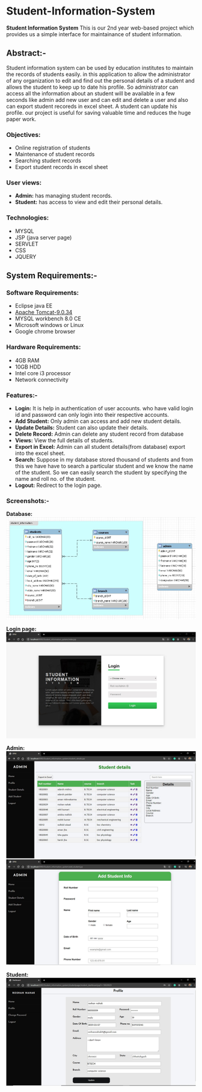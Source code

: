 # Student-Information-System
**Student Information System** This is our 2nd year web-based project which provides us a simple interface for maintainance of student information.


## Abstract:-
Student information system can be used by education institutes to maintain the records of students easily. in this application to allow the administrator of any organization to edit and find out the personal details of a student and allows the student to keep up to date his profile. So administrator can access all the information about an student will be available in a few seconds like admin add new user and can edit and delete a user and also can export student recoreds in excel sheet. A student can update his profile. our project is useful for saving valuable time and reduces the huge paper work. 

### Objectives:
  * Online registration of students
  * Maintenance of student records
  * Searching student records
  * Export student records in excel sheet
  
### User views:
  * **Admin:** has managing student records.
  * **Student:** has access to view and edit their personal details.
  
### Technologies:
  * MYSQL
  * JSP (java server page)
  * SERVLET
  * CSS
  * JQUERY
 
## System Requirements:-
### Software Requirements:
  * Eclipse java EE
  * [Apache Tomcat-9.0.34](https://tomcat.apache.org/download-90.cgi)
  * MYSQL workbench 8.0 CE
  * Microsoft windows or Linux
  * Google chrome browser
  
### Hardware Requirements:
  * 4GB RAM
  * 10GB HDD
  * Intel core i3 processor
  * Network connectivity
  
### Features:-
  * **Login:** It is help in authentication of user accounts. who have valid login id and password can only login into their respective accounts.
  * **Add Student:** Only admin can access and add new student details.
  * **Update Details:** Student can also update their details.
  * **Delete Record:** Admin can delete any student record from database
  * **Views:** View the full details of students.
  * **Export in Excel:** Admin can all student details(from database) export into the excel sheet.
  * **Search:** Suppose in my database stored thousand of students and from this we have have to search a particular student and we know the name of the student. So we can easily search the student by specifying the name and roll no. of the student.
  * **Logout:** Redirect to the login page.
  
### Screenshots:-
  **Database:**
  ![](https://github.com/intel-eth/student-information-system/blob/master/DB_design/ER_diagram.jpg)
  
  **Login page:**
  ![](https://github.com/intel-eth/student-information-system/blob/master/Screen_shots/login_page.jpg)
  
  **Admin:**
  ![](https://github.com/intel-eth/student-information-system/blob/master/Screen_shots/detail_page.jpg)
  ![](https://github.com/intel-eth/student-information-system/blob/master/Screen_shots/add_page.jpg)
  
  **Student:**
  ![](https://github.com/intel-eth/student-information-system/blob/master/Screen_shots/stdprofile_page.jpg)
  